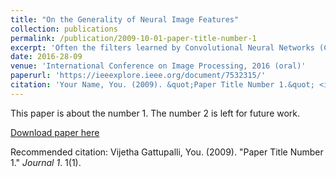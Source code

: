 ```yaml
---
title: "On the Generality of Neural Image Features"
collection: publications
permalink: /publication/2009-10-01-paper-title-number-1
excerpt: 'Often the filters learned by Convolutional Neural Networks (CNNs) from different image datasets appear similar. This similarity of filters is often exploited for the purposes of transfer learning. This is also being used as an initialization technique for different tasks in the same dataset or for the same task in similar datasets. Off-the-shelf CNN features have capitalized on this idea to promote their networks as best transferable and most general and are used in a cavalier manner in day-to-day computer vision tasks. While the filters learned by these CNNs are related to the atomic structures of the images from which they are learnt, all datasets learn similar looking low-level filters. With the understanding that a dataset that contains many such atomic structures learn general filters and are therefore useful to initialize other networks with, we propose a way to analyse and quantify generality. We applied this metric on several popular character recognition, natural image and a medical image dataset, and arrive at some interesting conclusions. On further experimentation we also discovered that particular classes in a dataset themselves are more general than others.'
date: 2016-28-09
venue: 'International Conference on Image Processing, 2016 (oral)'
paperurl: 'https://ieeexplore.ieee.org/document/7532315/'
citation: 'Your Name, You. (2009). &quot;Paper Title Number 1.&quot; <i>Journal 1</i>. 1(1).'
---
```

This paper is about the number 1. The number 2 is left for future work.

[Download paper here](http://academicpages.github.io/files/paper1.pdf)

Recommended citation: Vijetha Gattupalli, You. (2009). "Paper Title Number 1." <i>Journal 1</i>. 1(1).